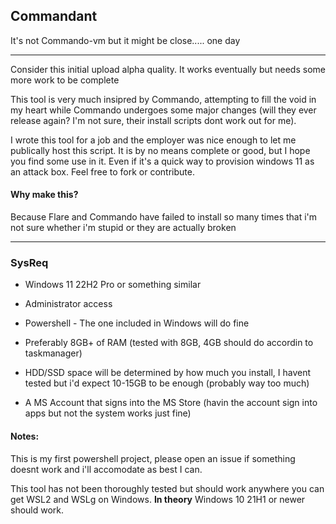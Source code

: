 ## Commandant

It's not Commando-vm but it might be close..... one day

---

Consider this initial upload alpha quality. It works eventually but needs some more work to be complete

This tool is very much insipred by Commando, attempting to fill the void in my heart while Commando undergoes some major changes (will they ever release again? I'm not sure, their install scripts dont work out for me).

I wrote this tool for a job and the employer was nice enough to let me publically host this script. It is by no means complete or good, but I hope you find some use in it. Even if it's a quick way to provision windows 11 as an attack box. Feel free to fork or contribute.

#### Why make this?

Because Flare and Commando have failed to install so many times that i'm not sure whether i'm stupid or they are actually broken

---

### SysReq

- Windows 11 22H2 Pro or something similar

- Administrator access

- Powershell - The one included in Windows will do fine

- Preferably 8GB+ of RAM (tested with 8GB, 4GB should do accordin to taskmanager)

- HDD/SSD space will be determined by how much you install, I havent tested but i'd expect 10-15GB to be enough (probably way too much)

- A MS Account that signs into the MS Store (havin the account sign into apps but not the system works just fine)

#### Notes:

This is my first powershell project, please open an issue if something doesnt work and i'll accomodate as best I can.

This tool has not been thoroughly tested but should work anywhere you can get WSL2 and WSLg on Windows. **In theory** Windows 10 21H1 or newer should work.
